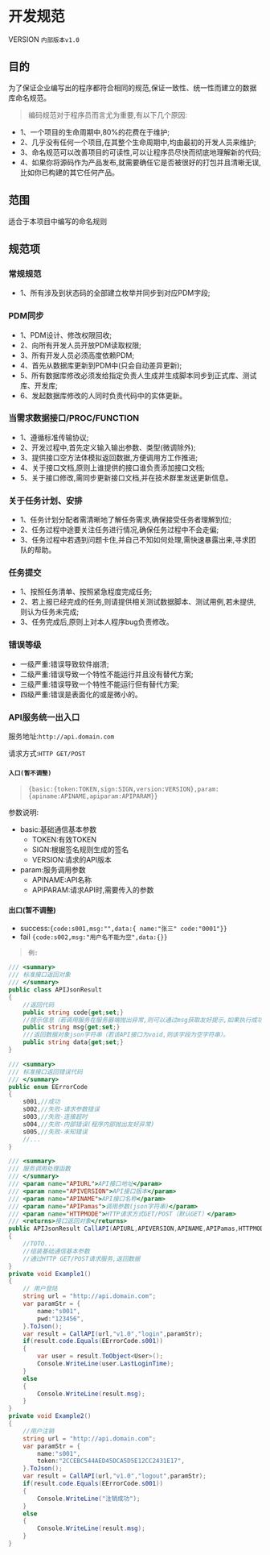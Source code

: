 ﻿# 开发规范

VERSION `内部版本v1.0`

## 目的

为了保证企业编写出的程序都符合相同的规范,保证一致性、统一性而建立的数据库命名规范。

> 编码规范对于程序员而言尤为重要,有以下几个原因:

- 1、一个项目的生命周期中,80%的花费在于维护;
- 2、几乎没有任何一个项目,在其整个生命周期中,均由最初的开发人员来维护;
- 3、命名规范可以改善项目的可读性,可以让程序员尽快而彻底地理解新的代码;
- 4、如果你将源码作为产品发布,就需要确任它是否被很好的打包并且清晰无误,比如你已构建的其它任何产品。

## 范围

适合于本项目中编写的命名规则

## 规范项

### 常规规范

- 1、所有涉及到状态码的全部建立枚举并同步到对应PDM字段;

### PDM同步

- 1、PDM设计、修改权限回收;
- 2、向所有开发人员开放PDM读取权限;
- 3、所有开发人员必须高度依赖PDM;
- 4、首先从数据库更新到PDM中(只会自动差异更新);
- 5、所有数据库修改必须发给指定负责人生成并生成脚本同步到正式库、测试库、开发库;
- 6、发起数据库修改的人同时负责代码中的实体更新。

### 当需求数据接口/PROC/FUNCTION

- 1、遵循标准传输协议;
- 2、开发过程中,首先定义输入输出参数、类型(微调除外);
- 3、提供接口空方法体模拟返回数据,方便调用方工作推进;
- 4、关于接口文档,原则上谁提供的接口谁负责添加接口文档;
- 5、关于接口修改,需同步更新接口文档,并在技术群里发送更新信息。

### 关于任务计划、安排

- 1、任务计划分配者需清晰地了解任务需求,确保接受任务者理解到位;
- 2、任务过程中途要关注任务进行情况,确保任务过程中不会走偏;
- 3、任务过程中若遇到问题卡住,并自己不知如何处理,需快速暴露出来,寻求团队的帮助。

### 任务提交

- 1、按照任务清单、按照紧急程度完成任务;
- 2、若上报已经完成的任务,则请提供相关测试数据脚本、测试用例,若未提供,则认为任务未完成;
- 3、任务完成后,原则上对本人程序bug负责修改。

### 错误等级

- 一级严重:错误导致软件崩溃;
- 二级严重:错误导致一个特性不能运行并且没有替代方案;
- 三级严重:错误导致一个特性不能运行但有替代方案;
- 四级严重:错误是表面化的或是微小的。

### API服务统一出入口

服务地址:`http://api.domain.com`

请求方式:`HTTP GET/POST`

#### `入口(暂不调整)`

> `{basic:{token:TOKEN,sign:SIGN,version:VERSION},param:{apiname:APINAME,apiparam:APIPARAM}}`

参数说明:
- basic:基础通信基本参数
    - TOKEN:有效TOKEN
    - SIGN:根据签名规则生成的签名
    - VERSION:请求的API版本
- param:服务调用参数
    - APINAME:API名称
    - APIPARAM:请求API时,需要传入的参数

#### 出口(暂不调整)

- success:`{code:s001,msg:"",data:{ name:"张三" code:"0001"}}`
- fail `{code:s002,msg:"用户名不能为空",data:{}}`

> `例:`

```csharp
/// <summary>
/// 标准接口返回对象
/// </summary>
public class APIJsonResult
{
    //返回代码
    public string code{get;set;}
    //提示信息（若调用服务在服务器端抛出异常,则可以通过msg获取友好提示,如果执行成功则改字段为空字符串）。
    public string msg{get;set;}
    ///返回数据对象json字符串（若该API接口为void,则该字段为空字符串）。
    public string data{get;set;}
}

/// <summary>
/// 标准接口返回错误代码
/// </summary>
public enum EErrorCode
{
    s001,//成功
    s002,//失败-请求参数错误
    s003,//失败-连接超时
    s004,//失败-内部错误(程序内部抛出友好异常)
    s005,//失败-未知错误
    //...
}

/// <summary>
/// 服务调用处理函数
/// </summary>
/// <param name="APIURL">API接口地址</param>
/// <param name="APIVERSION">API接口版本</param>
/// <param name="APINAME">API接口名称</param>
/// <param name="APIPamas">调用参数(json字符串)</param>
/// <param name="HTTPMODE">HTTP请求方式GET/POST（默认GET）</param>
/// <returns>接口返回对象</returns>
public APIJsonResult CallAPI(APIURL,APIVERSION,APINAME,APIPamas,HTTPMODE=HTTP.GET)
{
    //TOTO...
    //组装基础通信基本参数
    //通过HTTP GET/POST请求服务,返回数据
}
private void Example1()
{
    // 用户登陆
    string url = "http://api.domain.com";
    var paramStr = {
        name:"s001",
        pwd:"123456",
    }.ToJson();
    var result = CallAPI(url,"v1.0","login",paramStr);
    if(result.code.Equals(EErrorCode.s001))
    {
        var user = result.ToObject<User>();
        Console.WriteLine(user.LastLoginTime);
    }
    else
    {
        Console.WriteLine(result.msg);
    }
}
private void Example2()
{
    //用户注销
    string url = "http://api.domain.com";
    var paramStr = {
        name:"s001",
        token:"2CCEBC544AED45DCA5D5E12CC2431E17",
    }.ToJson();
    var result = CallAPI(url,"v1.0","logout",paramStr);
    if(result.code.Equals(EErrorCode.s001))
    {
        Console.WriteLine("注销成功");
    }
    else
    {
        Console.WriteLine(result.msg);
    }
}
```
